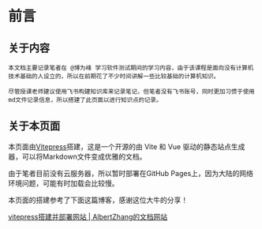 # 前言

## 关于内容

    本文档主要记录笔者在 @博为峰 学习软件测试期间的学习内容，由于该课程是面向没有计算机技术基础的人设立的，所以在前期花了不少时间讲解一些比较基础的计算机知识。

    尽管授课老师建议使用飞书构建知识库来记录笔记，但笔者没有飞书账号，同时更加习惯于使用md文件记录信息，所以搭建了此页面以进行知识点的记录。

## 关于本页面

本页面由[Vitepress](https://vitejs.cn/vitepress/)搭建，这是一个开源的由 Vite 和 Vue 驱动的静态站点生成器，可以将Markdown文件变成优雅的文档。

由于笔者目前没有云服务器，所以暂时部署在GitHub Pages上，因为大陆的网络环境问题，可能有时加载会比较慢。

本页面的搭建参考了下面这篇博客，感谢这位大牛的分享！

[vitepress搭建并部署网站 | AlbertZhang的文档网站](https://docs.bugdesigner.cn/docs/Tutorial/vitepress.html)
